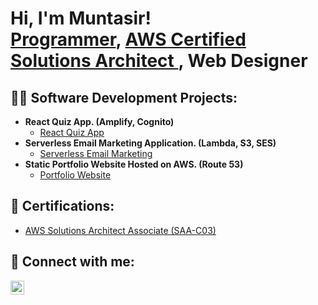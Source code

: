<h1>Hi, I'm Muntasir! <br/><a href="https://github.com/MuntasirMohammed">Programmer</a>, <a href="https://www.linkedin.com/in/muntasirmohammed/"> AWS Certified Solutions Architect </a>, <a> Web Designer </a></h1>


<h2>👨‍💻 Software Development Projects:</h2>

- <b>React Quiz App. (Amplify, Cognito)</b>
  - [React Quiz App](https://github.com/MuntasirMohammed/React-Quiz-App)  
- <b>Serverless Email Marketing Application. (Lambda, S3, SES)</b>
  - [Serverless Email Marketing](https://github.com/MuntasirMohammed/Serverless-Marketing)
- <b>Static Portfolio Website Hosted on AWS. (Route 53)</b>
  - [Portfolio Website](http://engmuntasir.com/)


<h2>📜 Certifications:</h2>

- [AWS Solutions Architect Associate (SAA-C03)](http://engmuntasir.com/) 


<h2>📲 Connect with me:</h2>

[<img align="left" alt="JoshMadakor | LinkedIn" width="22px" src="https://cdn.jsdelivr.net/npm/simple-icons@v3/icons/linkedin.svg" />][linkedin]

[linkedin]:https://www.linkedin.com/in/muntasirmohammed/

<!--
**MuntasirMohammed/MuntasirMohammed** is a ✨ _special_ ✨ repository because its `README.md` (this file) appears on your GitHub profile.

Here are some ideas to get you started:

- 🔭 I’m currently working on ...
- 🌱 I’m currently learning ...
- 👯 I’m looking to collaborate on ...
- 🤔 I’m looking for help with ...
- 💬 Ask me about ...
- 📫 How to reach me: ...
- 😄 Pronouns: ...
- ⚡ Fun fact: ...
-->
